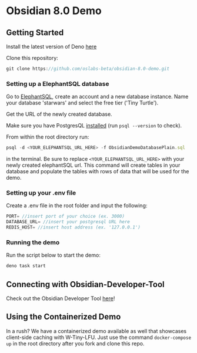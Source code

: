 # Obsidian 8.0 Demo

## Getting Started

Install the latest version of Deno [here](https://deno.land/manual@v1.32.3/getting_started/installation)

Clone this repository:

```javascript
git clone https://github.com/oslabs-beta/obsidian-8.0-demo.git
```

### Setting up a ElephantSQL database

Go to [ElephantSQL](https://www.elephantsql.com/), create an account and a new database instance. Name your database 'starwars' and select the free tier ('Tiny Turtle').

Get the URL of the newly created database. 

Make sure you have PostgresQL [installed](https://www.postgresql.org/download/) (run `psql --version` to check).

From within the root directory run: 
```javascript
psql -d <YOUR_ELEPHANTSQL_URL_HERE> -f ObsidianDemoDatabasePlain.sql
``` 
in the terminal. Be sure to replace `<YOUR_ELEPHANTSQL_URL_HERE>` with your newly created elephantSQL url. This command will create tables in your database and populate the tables with rows of data that will be used for the demo. 


### Setting up your .env file

Create a .env file in the root folder and input the following:

```javascript
PORT= //insert port of your choice (ex. 3000)
DATABASE_URL= //insert your postgresql URL here
REDIS_HOST= //insert host address (ex. '127.0.0.1')
```

### Running the demo
Run the script below to start the demo:

```javascript
deno task start
```

## Connecting with Obsidian-Developer-Tool

Check out the Obsidian Developer Tool [here](https://github.com/open-source-labs/obsidian-developer-tool)!

## Using the Containerized Demo

In a rush? We have a containerized demo available as well that showcases client-side caching with W-Tiny-LFU. Just use the command `docker-compose up` in the root directory after you fork and clone this repo.